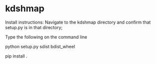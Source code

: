 # kdshmap
Install instructions: 
Navigate to the kdshmap directory and confirm that setup.py is in that directory;

Type the following on the command line

python setup.py sdist bdist_wheel

pip install .
